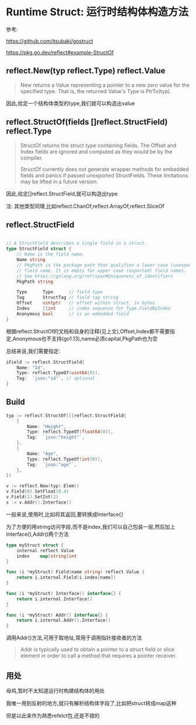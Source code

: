 # Runtime Struct: 运行时结构体构造方法

参考:

https://github.com/itsubaki/gostruct

https://pkg.go.dev/reflect#example-StructOf

## reflect.New(typ reflect.Type) reflect.Value

> New returns a Value representing a pointer to a new zero value for the specified type. That is, the returned Value's Type is PtrTo(typ).

因此,给定一个结构体类型的type,我们就可以构造出value

## reflect.StructOf(fields []reflect.StructField) reflect.Type

> StructOf returns the struct type containing fields. The Offset and Index fields are ignored and computed as they would be by the compiler.
>
> StructOf currently does not generate wrapper methods for embedded fields and panics if passed unexported StructFields. These limitations may be lifted in a future version.

因此,给定[]reflect.StructField,就可以构造出type

注: 其他类型同理,比如reflect.ChanOf,reflect.ArrayOf,reflect.SliceOf

## reflect.StructField

```go

// A StructField describes a single field in a struct.
type StructField struct {
	// Name is the field name.
	Name string
	// PkgPath is the package path that qualifies a lower case (unexported)
	// field name. It is empty for upper case (exported) field names.
	// See https://golang.org/ref/spec#Uniqueness_of_identifiers
	PkgPath string

	Type      Type      // field type
	Tag       StructTag // field tag string
	Offset    uintptr   // offset within struct, in bytes
	Index     []int     // index sequence for Type.FieldByIndex
	Anonymous bool      // is an embedded field
}
```

根据reflect.StructOf的文档和自身的注释(见上文),Offset,Index都不需要指定,Anonymous也不支持(go1.13),name必须capital,PkgPath也为空

总结来说,我们需要指定:

```go
iField := reflect.StructField{
    Name: "Id",
    Type: reflect.TypeOf(uint64(0)),
    Tag:  `json:"id"`, // optional
}
```

## Build

```go
typ := reflect.StructOf([]reflect.StructField{
    {
        Name: "Height",
        Type: reflect.TypeOf(float64(0)),
        Tag:  `json:"height"`,
    },
    {
        Name: "Age",
        Type: reflect.TypeOf(int(0)),
        Tag:  `json:"age"`,
    },
})

v := reflect.New(typ).Elem()
v.Field(0).SetFloat(0.4)
v.Field(1).SetInt(2)
s := v.Addr().Interface()
```

一般来说,使用时,比如将其返回,要转换成Interface{}

为了方便的用string访问字段,而不是index,我们可以自己包装一层,然后加上Interface(),Addr()两个方法

```go
type myStruct struct {
	internal reflect.Value
	index    map[string]int
}

func (i *myStruct) Field(name string) reflect.Value {
	return i.internal.Field(i.index[name])
}

func (i *myStruct) Interface() interface{} {
	return i.internal.Interface()
}

func (i *myStruct) Addr() interface{} {
	return i.internal.Addr().Interface()
}
```

调用Addr()方法,可用于取地址,常用于调用指针接收者的方法

> Addr is typically used to obtain a pointer to a struct field or slice element in order to call a method that requires a pointer receiver.

## 用处

母鸡,暂时不太知道运行时构建结构体的用处

我唯一用到反射的地方,就只有解析结构体字段了,比如把struct转成map这种

但是以此来作为熟悉refelct包,还是不错的

